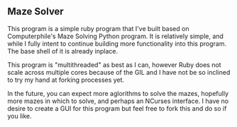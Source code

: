 ## Maze Solver

This program is a simple ruby program that I've built based on Computerphile's Maze Solving Python program.  It is relatively simple, and while I fully intent to continue building more functionality into this program.  The base shell of it is already inplace.

This program is "multithreaded" as best as I can, however Ruby does not scale across multiple cores because of the GIL and I have not be so inclined to try my hand at forking processes yet.

In the future, you can expect more aglorithms to solve the mazes, hopefully more mazes in which to solve, and perhaps an NCurses interface.  I have no desire to create a GUI for this program but feel free to fork this and do so if you like.
